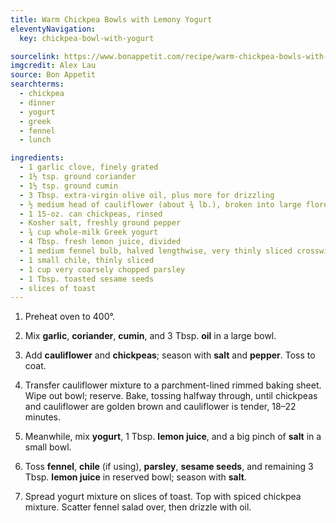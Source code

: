 ```yaml
---
title: Warm Chickpea Bowls with Lemony Yogurt
eleventyNavigation:
  key: chickpea-bowl-with-yogurt

sourcelink: https://www.bonappetit.com/recipe/warm-chickpea-bowls-with-lemony-yogurt
imgcredit: Alex Lau
source: Bon Appetit
searchterms:
  - chickpea
  - dinner
  - yogurt
  - greek
  - fennel
  - lunch

ingredients:
  - 1 garlic clove, finely grated
  - 1½ tsp. ground coriander
  - 1½ tsp. ground cumin
  - 3 Tbsp. extra-virgin olive oil, plus more for drizzling
  - ½ medium head of cauliflower (about ¾ lb.), broken into large florets, sliced ¼" thick
  - 1 15-oz. can chickpeas, rinsed
  - Kosher salt, freshly ground pepper
  - ¾ cup whole-milk Greek yogurt
  - 4 Tbsp. fresh lemon juice, divided
  - 1 medium fennel bulb, halved lengthwise, very thinly sliced crosswise
  - 1 small chile, thinly sliced
  - 1 cup very coarsely chopped parsley
  - 1 Tbsp. toasted sesame seeds
  - slices of toast
---
```


1. Preheat oven to 400°.

2. Mix **garlic**, **coriander**, **cumin**, and 3 Tbsp. **oil** in a large bowl.

3. Add **cauliflower** and **chickpeas**; season with **salt** and **pepper**. Toss to coat.

4. Transfer cauliflower mixture to a parchment-lined rimmed baking sheet. Wipe out bowl; reserve. Bake, tossing halfway through, until chickpeas and cauliflower are golden brown and cauliflower is tender, 18–22 minutes.

5. Meanwhile, mix **yogurt**, 1 Tbsp. **lemon juice**, and a big pinch of **salt** in a small bowl.

6. Toss **fennel**, **chile** (if using), **parsley**, **sesame seeds**, and remaining 3 Tbsp. **lemon juice** in reserved bowl; season with **salt**.

7. Spread yogurt mixture on slices of toast. Top with spiced chickpea mixture. Scatter fennel salad over, then drizzle with oil.
